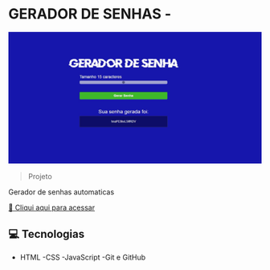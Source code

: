 # GERADOR DE SENHAS -

![previw](./gerador%20de%20senha.jpeg)

>Projeto

Gerador de senhas automaticas 

[🔗 Cliqui aqui para acessar](https://gustavosl1.github.io/gerador-de-senhas/)


## 💻 Tecnologias

- HTML
-CSS
-JavaScript
-Git e GitHub